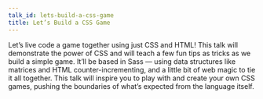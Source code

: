 ```yaml
---
talk_id: lets-build-a-css-game
title: Let’s Build a CSS Game
---
```


<p>Let’s live code a game together using just CSS and HTML! This talk will
demonstrate the power of CSS and will teach a few fun tips as tricks as
we build a simple game. It’ll be based in Sass — using data structures
like matrices and HTML counter-incrementing, and a little bit of web
magic to tie it all together. This talk will inspire you to play with
and create your own CSS games, pushing the boundaries of what’s
expected from the language itself.</p>

